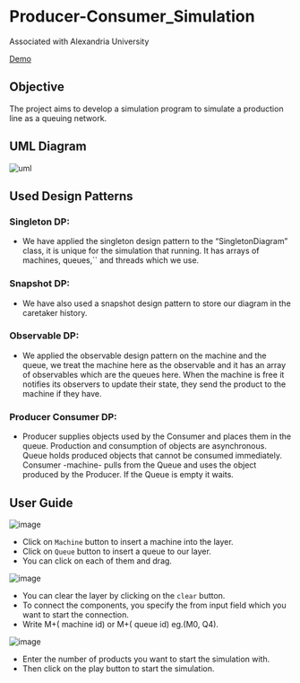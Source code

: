 # Producer-Consumer_Simulation  
Associated with Alexandria University

[Demo](https://www.youtube.com/watch?v=Gt9EfFbd-h8)

## Objective
The project aims to develop a simulation program to simulate a production line as a queuing network.

## UML Diagram
![uml](https://user-images.githubusercontent.com/73740339/163721883-24e6a76e-4b02-43b1-b08d-06741a62bbf2.png)

## Used Design Patterns

### Singleton DP:
- We have applied the singleton design pattern to the “SingletonDiagram” class, it is unique for the simulation that running. It has arrays of machines, queues,`` and threads which we use.
### Snapshot DP:
- We have also used a snapshot design pattern to store our diagram in the caretaker history.
### Observable DP:
- We applied the observable design pattern on the machine and the queue, we treat the machine here as the observable and it has an array of observables which are the queues here. When the machine is free it notifies its observers to update their state, they send the product to the machine if they have.
### Producer Consumer DP:
- Producer supplies objects used by the Consumer and places them in the queue. Production and consumption of objects are asynchronous.
Queue holds produced objects that cannot be consumed immediately.
Consumer -machine- pulls from the Queue and uses the object produced by the Producer. If the Queue is empty it waits.

## User Guide

![image](https://user-images.githubusercontent.com/73740339/163722574-2ece8e04-4e86-4ab1-8c0d-dfaf474ea862.png)

- Click on ``Machine`` button to insert a machine into the layer.
- Click on ``Queue`` button to insert a queue to our layer.
- You can click on each of them and drag.

![image](https://user-images.githubusercontent.com/73740339/163722647-2ce290cf-eab4-499c-9e2d-8e0cbf2cd5ea.png)

- You can clear the layer by clicking on the ``clear`` button.
- To connect the components, you specify the from input field which you want to start the connection.
- Write M+( machine id) or M+( queue id) eg.(M0, Q4).

![image](https://user-images.githubusercontent.com/73740339/163722702-315aaccd-0bd9-4265-8e7a-cab90f90f6c3.png)

- Enter the number of products you want to start the simulation with.
- Then click on the play button to start the simulation.
